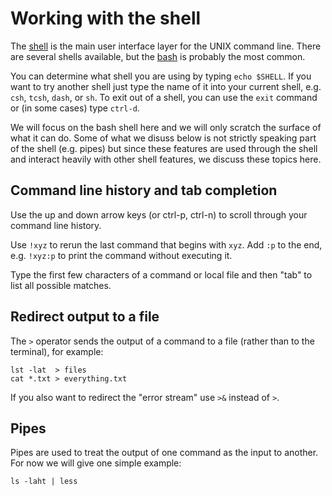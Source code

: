 Working with the shell
======================

The [shell](https://en.wikipedia.org/wiki/Unix_shell) is the main user
interface layer for the UNIX command line.  There are several shells
available, but the
[bash](https://en.wikipedia.org/wiki/Bash_(Unix_shell)) is probably
the most common.

You can determine what shell you are using by typing `echo $SHELL`.
If you want to try another shell just type the name of it into your
current shell, e.g. `csh`, `tcsh`, `dash`, or `sh`.  To exit out of a
shell, you can use the `exit` command or (in some cases) type
`ctrl-d`.

We will focus on the bash shell here and we will only scratch the
surface of what it can do.  Some of what we disuss below is not
strictly speaking part of the shell (e.g. pipes) but since these
features are used through the shell and interact heavily with other
shell features, we discuss these topics here.

Command line history and tab completion
---------------------------------------

Use the up and down arrow keys (or ctrl-p, ctrl-n) to scroll through
your command line history.

Use `!xyz` to rerun the last command that begins with `xyz`.  Add `:p`
to the end, e.g. `!xyz:p` to print the command without executing it.

Type the first few characters of a command or local file and then
"tab" to list all possible matches.

Redirect output to a file
-------------------------

The `>` operator sends the output of a command to a file (rather than
to the terminal), for example:

```
lst -lat  > files
cat *.txt > everything.txt
```

If you also want to redirect the "error stream" use `>&` instead of `>`.

Pipes
-----

Pipes are used to treat the output of one command as the input to
another.  For now we will give one simple example:

```
ls -laht | less
```
